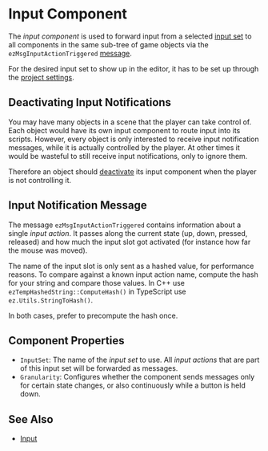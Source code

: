 # Input Component

The *input component* is used to forward input from a selected [input set](input-overview.md) to all components in the same sub-tree of game objects via the `ezMsgInputActionTriggered` [message](../runtime/world/world-messaging.md).

For the desired input set to show up in the editor, it has to be set up through the [project settings](input-config.md).

## Deactivating Input Notifications

You may have many objects in a scene that the player can take control of. Each object would have its own input component to route input into its scripts. However, every object is only interested to receive input notification messages, while it is actually controlled by the player. At other times it would be wasteful to still receive input notifications, only to ignore them.

Therefore an object should [deactivate](../runtime/world/components.md#component-activation) its input component when the player is not controlling it.

## Input Notification Message

The message `ezMsgInputActionTriggered` contains information about a single *input action*. It passes along the current state (up, down, pressed, released) and how much the input slot got activated (for instance how far the mouse was moved).

The name of the input slot is only sent as a hashed value, for performance reasons. To compare against a known input action name, compute the hash for your string and compare those values. In C++ use `ezTempHashedString::ComputeHash()` in TypeScript use `ez.Utils.StringToHash()`.

In both cases, prefer to precompute the hash once.

## Component Properties

* `InputSet`: The name of the *input set* to use. All *input actions* that are part of this input set will be forwarded as messages.
* `Granularity`: Configures whether the component sends messages only for certain state changes, or also continuously while a button is held down.

## See Also


* [Input](input-overview.md)
